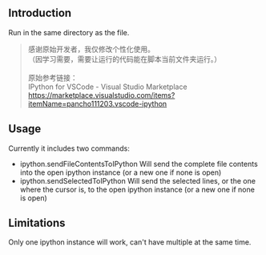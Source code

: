 ## Introduction

Run in the same directory as the file.

>感谢原始开发者，我仅修改个性化使用。<br/>
>（因学习需要，需要让运行的代码能在脚本当前文件夹运行。）<br/><br/>
>原始参考链接：<br/>
>IPython for VSCode - Visual Studio Marketplace<br/>
>https://marketplace.visualstudio.com/items?itemName=pancho111203.vscode-ipython




## Usage

Currently it includes two commands:
- ipython.sendFileContentsToIPython
  Will send the complete file contents into the open ipython instance (or a new one if none is open)
- ipython.sendSelectedToIPython
  Will send the selected lines, or the one where the cursor is, to the open ipython instance (or a new one if none is open)


## Limitations

Only one ipython instance will work, can't have multiple at the same time.
